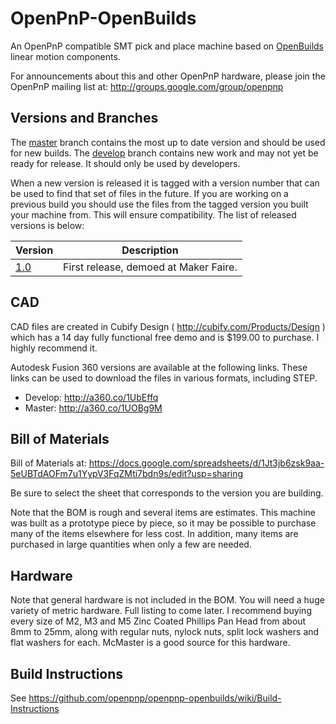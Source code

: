 OpenPnP-OpenBuilds
==================

An OpenPnP compatible SMT pick and place machine based on [OpenBuilds](http://openbuildspartstore.com/) linear motion components.

For announcements about this and other OpenPnP hardware, please join the OpenPnP mailing list at: http://groups.google.com/group/openpnp

Versions and Branches
---
The [master](https://github.com/openpnp/openpnp-openbuilds/tree/master) branch contains the most up to date version and should be used for new builds.
The [develop](https://github.com/openpnp/openpnp-openbuilds/tree/develop) branch contains new work and may not yet be ready for release. It should only be used by developers.

When a new version is released it is tagged with a version number that can be used to find that set of files in the future. If you are working on a previous build you should use the files from the tagged version you built your machine from. This will ensure compatibility. The list of released versions is below:

Version | Description
--------|------------
[1.0](https://github.com/openpnp/openpnp-openbuilds/tree/1.0)     | First release, demoed at Maker Faire.

CAD
---
CAD files are created in Cubify Design ( http://cubify.com/Products/Design ) which has a 14 day fully functional free demo and is $199.00 to purchase. I highly recommend it.

Autodesk Fusion 360 versions are available at the following links. These links can be used to download the files in various formats, including STEP.

* Develop: http://a360.co/1UbEffq
* Master: http://a360.co/1UOBg9M

Bill of Materials
---
Bill of Materials at: https://docs.google.com/spreadsheets/d/1Jt3jb6zsk9aa-5eUBTdAOFm7u1YypV3FqZMti7bdn9s/edit?usp=sharing

Be sure to select the sheet that corresponds to the version you are building.

Note that the BOM is rough and several items are estimates. This machine was built as a prototype piece by piece, so it may be possible to purchase many of the items elsewhere for less cost. In addition, many items are purchased in large quantities when only a few are needed.

Hardware
---
Note that general hardware is not included in the BOM. You will need a huge variety of metric hardware. Full listing to come later. I recommend buying every size of M2, M3 and M5 Zinc Coated Phillips Pan Head from about 8mm to 25mm, along with regular nuts, nylock nuts, split lock washers and flat washers for each. McMaster is a good source for this hardware.

Build Instructions
---
See https://github.com/openpnp/openpnp-openbuilds/wiki/Build-Instructions

